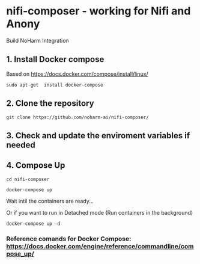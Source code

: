 # nifi-composer - working for Nifi and Anony
Build NoHarm Integration

## 1. Install Docker compose 
Based on https://docs.docker.com/compose/install/linux/

``` sudo apt-get  install docker-compose ```

## 2. Clone the repository
``` git clone https://github.com/noharm-ai/nifi-composer/ ```

## 3. Check and update the enviroment variables if needed

## 4. Compose Up

``` cd nifi-composer ```

``` docker-compose up ```

Wait intil the containers are ready...

Or if you want to run in Detached mode (Run containers in the background)

``` docker-compose up -d ```


### Reference comands for Docker Compose: https://docs.docker.com/engine/reference/commandline/compose_up/
